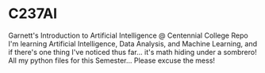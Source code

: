 # C237AI
Garnett's Introduction to Artificial Intelligence @ Centennial College Repo <br>
I'm learning Artificial Intelligence, Data Analysis, and Machine Learning, and if there's one thing I've noticed thus far... it's math hiding under a sombrero!
<br>
All my python files for this Semester... Please excuse the mess! 
